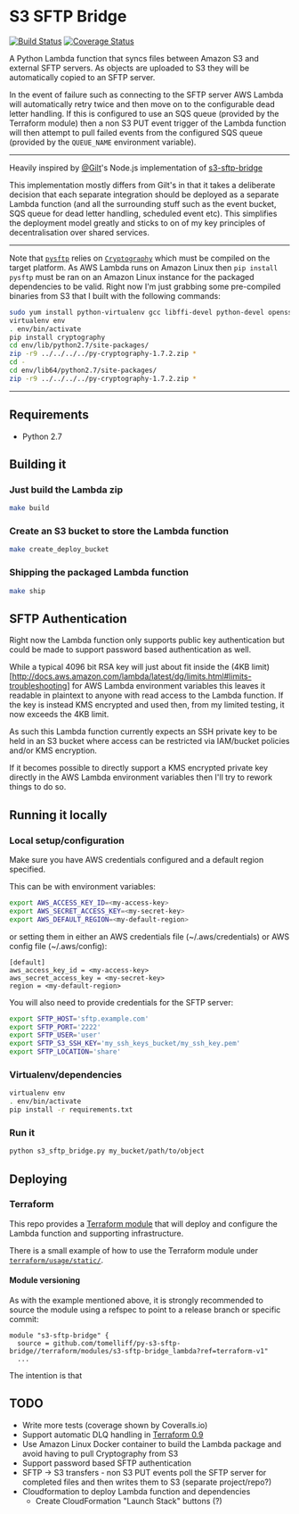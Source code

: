 # S3 SFTP Bridge

[![Build Status](https://travis-ci.org/tomelliff/py-s3-sftp-bridge.svg?branch=master)](https://travis-ci.org/tomelliff/py-s3-sftp-bridge)
[![Coverage Status](https://coveralls.io/repos/github/tomelliff/py-s3-sftp-bridge/badge.svg?branch=master)](https://coveralls.io/github/tomelliff/py-s3-sftp-bridge?branch=master)

A Python Lambda function that syncs files between Amazon S3 and external SFTP servers. As objects are uploaded to S3 they will be automatically copied to an SFTP server.

In the event of failure such as connecting to the SFTP server AWS Lambda will automatically retry twice and then move on to the configurable dead letter handling. If this is configured to use an SQS queue (provided by the Terraform module) then a non S3 PUT event trigger of the Lambda function will then attempt to pull failed events from the configured SQS queue (provided by the `QUEUE_NAME` environment variable).

---

Heavily inspired by [@Gilt](https://github.com/gilt)'s Node.js implementation of [s3-sftp-bridge](https://github.com/gilt/s3-sftp-bridge)

This implementation mostly differs from Gilt's in that it takes a deliberate decision that each separate integration should be deployed as a separate Lambda function (and all the surrounding stuff such as the event bucket, SQS queue for dead letter handling, scheduled event etc). This simplifies the deployment model greatly and sticks to on of my key principles of decentralisation over shared services.

---

Note that [`pysftp`](https://pypi.python.org/pypi/pysftp) relies on [`Cryptography`](https://pypi.python.org/pypi/cryptography) which must be compiled on the target platform. As AWS Lambda runs on Amazon Linux then `pip install pysftp` must be ran on an Amazon Linux instance for the packaged dependencies to be valid. Right now I'm just grabbing some pre-compiled binaries from S3 that I built with the following commands:

```sh
sudo yum install python-virtualenv gcc libffi-devel python-devel openssl-devel
virtualenv env
. env/bin/activate
pip install cryptography
cd env/lib/python2.7/site-packages/
zip -r9 ../../../../py-cryptography-1.7.2.zip *
cd -
cd env/lib64/python2.7/site-packages/
zip -r9 ../../../../py-cryptography-1.7.2.zip *
```

---

## Requirements

* Python 2.7

## Building it

### Just build the Lambda zip
```sh
make build
```

### Create an S3 bucket to store the Lambda function
```sh
make create_deploy_bucket
```

### Shipping the packaged Lambda function
```sh
make ship
```

## SFTP Authentication

Right now the Lambda function only supports public key authentication but could be made to support password based authentication as well.

While a typical 4096 bit RSA key will just about fit inside the (4KB limit)[http://docs.aws.amazon.com/lambda/latest/dg/limits.html#limits-troubleshooting] for AWS Lambda environment variables this leaves it readable in plaintext to anyone with read access to the Lambda function. If the key is instead KMS encrypted and used then, from my limited testing, it now exceeds the 4KB limit.

As such this Lambda function currently expects an SSH private key to be held in an S3 bucket where access can be restricted via IAM/bucket policies and/or KMS encryption.

If it becomes possible to directly support a KMS encrypted private key directly in the AWS Lambda environment variables then I'll try to rework things to do so.

## Running it locally

### Local setup/configuration

Make sure you have AWS credentials configured and a default region specified.

This can be with environment variables:

```sh
export AWS_ACCESS_KEY_ID=<my-access-key>
export AWS_SECRET_ACCESS_KEY=<my-secret-key>
export AWS_DEFAULT_REGION=<my-default-region>
```

or setting them in either an AWS credentials file (~/.aws/credentials) or AWS config file (~/.aws/config):

```
[default]
aws_access_key_id = <my-access-key>
aws_secret_access_key = <my-secret-key>
region = <my-default-region>
```

You will also need to provide credentials for the SFTP server:

```sh
export SFTP_HOST='sftp.example.com'
export SFTP_PORT='2222'
export SFTP_USER='user'
export SFTP_S3_SSH_KEY='my_ssh_keys_bucket/my_ssh_key.pem'
export SFTP_LOCATION='share'
```

### Virtualenv/dependencies

```sh
virtualenv env
. env/bin/activate
pip install -r requirements.txt
```

### Run it

```sh
python s3_sftp_bridge.py my_bucket/path/to/object
```

## Deploying

### Terraform

This repo provides a [Terraform module](https://github.com/tomelliff/py-s3-sftp-bridge/tree/master/terraform/modules) that will deploy and configure the Lambda function and supporting infrastructure.

There is a small example of how to use the Terraform module under [`terraform/usage/static/`](https://github.com/tomelliff/py-s3-sftp-bridge/tree/master/terraform/usage/static).

#### Module versioning

As with the example mentioned above, it is strongly recommended to source the module using a refspec to point to a release branch or specific commit:

```hcl
module "s3-sftp-bridge" {
  source = github.com/tomelliff/py-s3-sftp-bridge//terraform/modules/s3-sftp-bridge_lambda?ref=terraform-v1"
  ...
```

The intention is that

## TODO

- Write more tests (coverage shown by Coveralls.io)
- Support automatic DLQ handling in [Terraform 0.9](https://github.com/hashicorp/terraform/pull/12188)
- Use Amazon Linux Docker container to build the Lambda package and avoid having to pull Cryptography from S3
- Support password based SFTP authentication
- SFTP -> S3 transfers - non S3 PUT events poll the SFTP server for completed files and then writes them to S3 (separate project/repo?)
- Cloudformation to deploy Lambda function and dependencies
  - Create CloudFormation "Launch Stack" buttons (?)
